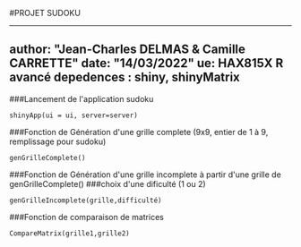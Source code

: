 #PROJET SUDOKU  

---
author: "Jean-Charles DELMAS & Camille CARRETTE"
date: "14/03/2022"
ue: HAX815X R avancé
depedences : shiny, shinyMatrix
---

###Lancement de l'application sudoku

```{r}
shinyApp(ui = ui, server=server)
```

###Fonction de Génération d'une grille complete (9x9, entier de 1 à 9, remplissage pour sudoku)

```{r}
genGrilleComplete()
```

###Fonction de Génération d'une grille incomplete à partir d'une grille de genGrilleComplete()
###choix d'une dificulté (1 ou 2)

```{r}
genGrilleIncomplete(grille,difficulté)
```

###Fonction de comparaison de matrices

```{r}
CompareMatrix(grille1,grille2)
```



